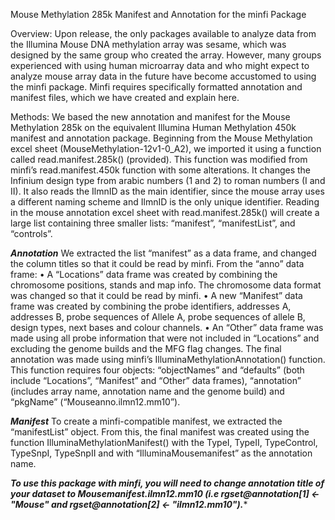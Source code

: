 Mouse Methylation 285k Manifest and Annotation for the minfi Package

Overview:
  Upon release, the only packages available to analyze data from the Illumina Mouse DNA methylation array was
sesame, which was designed by the same group  who created the array. However, many groups experienced with using human
microarray data and who might expect to analyze mouse array data in the future have become accustomed to using the minfi
package. Minfi requires specifically formatted annotation and manifest files, which we have created and explain here.



Methods:
  We based the new annotation and manifest for the Mouse Methylation 285k on the equivalent Illumina Human
Methylation 450k manifest and annotation package. Beginning from the Mouse Methylation excel sheet
(MouseMethylation-12v1-0_A2), we imported it using a function
called read.manifest.285k() (provided). This function was modified from minfi’s read.manifest.450k function with some
alterations. It changes the Infinium design type from arabic numbers (1 and 2) to roman numbers (I and II). It also reads
the IlmnID as the main identifier, since the mouse array uses a different naming scheme and IlmnID is the only unique
identifier. Reading in the mouse annotation excel sheet with read.manifest.285k() will create a large list containing
three smaller lists: “manifest”, “manifestList”, and “controls”.

***Annotation***
  We extracted the list “manifest” as a data frame, and changed the column titles so that it could be read by minfi.
From the “anno” data frame:
  •	A “Locations” data frame was created by combining the chromosome positions, stands and map info. The chromosome
data format was changed so that it could be read by minfi.
•	A new “Manifest” data frame was created by combining the probe identifiers, addresses A, addresses B, probe sequences
of Allele A, probe sequences of allele B, design types, next bases and colour channels.
•	An “Other” data frame was made using all probe information that were not included in “Locations” and excluding the
genome builds and the MFG flag changes.
The final annotation was made using minfi’s IlluminaMethylationAnnotation() function. This function requires four
objects: “objectNames” and “defaults” (both include “Locations”, “Manifest” and “Other” data frames), “annotation”
(includes array name, annotation name and the genome build) and “pkgName” (“Mouseanno.ilmn12.mm10”).

***Manifest***
  To create a minfi-compatible manifest, we extracted the “manifestList” object. From this, the final manifest was created
using the function IlluminaMethylationManifest() with the TypeI, TypeII, TypeControl, TypeSnpI, TypeSnpII and with
“IlluminaMousemanifest” as the annotation name.


*****To use this package with minfi, you will need to change annotation title of your dataset to Mousemanifest.ilmn12.mm10 (i.e rgset@annotation[1] <- "Mouse" and rgset@annotation[2] <- "ilmn12.mm10").******
